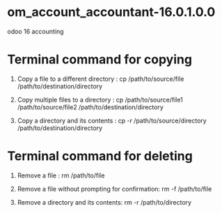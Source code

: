 # om_account_accountant-16.0.1.0.0
  odoo 16 accounting

# Terminal command for copying

  1. Copy a file to a different directory :
     cp /path/to/source/file /path/to/destination/directory

  2. Copy multiple files to a directory :
     cp /path/to/source/file1 /path/to/source/file2 /path/to/destination/directory

  3. Copy a directory and its contents :
     cp -r /path/to/source/directory /path/to/destination/directory

# Terminal command for deleting
  1. Remove a file :
     rm /path/to/file

  2. Remove a file without prompting for confirmation:
     rm -f /path/to/file

  3. Remove a directory and its contents:
     rm -r /path/to/directory
